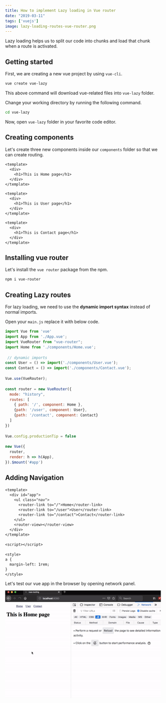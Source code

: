 ```yaml
---
title: How to implement Lazy loading in Vue router
date: "2019-03-11"
tags: ['vuejs']
image: lazy-loading-routes-vue-router.png
---
```


Lazy loading helps us to split our code into chunks and load that chunk when a route is activated.

## Getting started

First, we are creating a new vue project by using `vue-cli`.

```bash
vue create vue-lazy
```
This above command will download vue-related files into `vue-lazy` folder.

Change your working directory by running the following command.

```bash
cd vue-lazy
```

Now, open `vue-lazy` folder in your favorite code editor.

## Creating components

Let's create three new components inside our `components` folder so that we can create routing.

```html:title=Home.vue
<template>
  <div>
    <h1>This is Home page</h1>
  </div>
</template>
```
```html:title=User.vue
<template>
  <div>
    <h1>This is User page</h1>
  </div>
</template>
```

```html:title=Contact.vue
<template>
  <div>
    <h1>This is Contact page</h1>
  </div>
</template>
```


## Installing vue router

Let's install the `vue router` package from the npm.

```bash
npm i vue-router
```

## Creating Lazy routes

For lazy loading, we need to use the **dynamic import syntax** instead of normal imports.

Open your `main.js` replace it with below code.

```js{7-8}:title=main.js
import Vue from 'vue'
import App from './App.vue';
import VueRouter from "vue-router";
import Home from './components/Home.vue';

 // dynamic imports
const User = () => import('./components/User.vue');
const Contact = () => import('./components/Contact.vue');

Vue.use(VueRouter);

const router = new VueRouter({
  mode: "history",
  routes: [
    { path: '/', component: Home },
    {path: '/user', component: User},
    {path: '/contact', component: Contact}
  ]
})

Vue.config.productionTip = false

new Vue({
  router,
  render: h => h(App),
}).$mount('#app')
```

## Adding Navigation

```html:title=App.vue
<template>
  <div id="app">
    <ul class="nav">
      <router-link to="/">Home</router-link>
      <router-link to="/user">User</router-link>
      <router-link to="/contact">Contact</router-link>
    </ul>
    <router-view></router-view>
  </div>
</template>

<script></script>

<style>
a {
  margin-left: 1rem;
}
</style>
```

Let's test our vue app in the browser by opening network panel.

![vue-lazy-loading-example](vue-lazy-loading-example.gif)
